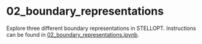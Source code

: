 # 02_boundary_representations

Explore three different boundary representations in STELLOPT.
Instructions can be found in [02_boundary_representations.ipynb](02_boundary_representations.ipynb).
